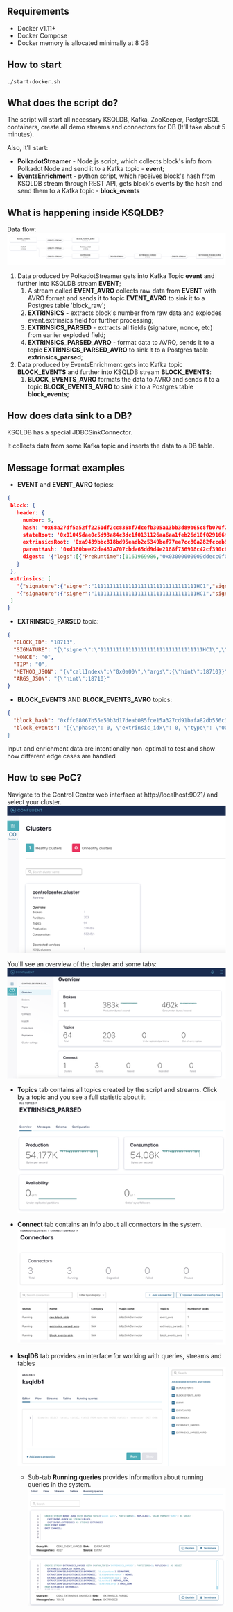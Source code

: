 ## Requirements
* Docker v1.11+
* Docker Compose
* Docker memory is allocated minimally at 8 GB

## How to start
```shell script
./start-docker.sh
```

## What does the script do?
The script will start all necessary KSQLDB, Kafka, ZooKeeper, PostgreSQL containers, create all demo streams and connectors for DB (It'll take about 5 minutes).

Also, it'll start:
* **PolkadotStreamer** - Node.js script, which collects block's info from Polkadot Node and send it to a Kafka topic - **event**;
* **EventsEnrichment** - python script, which receives block's hash from KSQLDB stream through REST API, gets block's events by the hash and send them to a Kafka topic - **block_events**

## What is happening inside KSQLDB?
Data flow:
![flow](images/flow.png "Data flow")

1. Data produced by PolkadotStreamer gets into Kafka Topic **event** and further into KSQLDB stream **EVENT**;
    1. A stream called **EVENT_AVRO** collects raw data from **EVENT** with AVRO format and sends it to topic **EVENT_AVRO** to sink it to a Postgres table 'block_raw';
    2. **EXTRINSICS** - extracts block's number from raw data and explodes event.extrinsics field for further processing;
    3. **EXTRINSICS_PARSED** - extracts all fields (signature, nonce, etc) from earlier exploded field;
    4. **EXTRINSICS_PARSED_AVRO** - format data to AVRO, sends it to a topic **EXTRINSICS_PARSED_AVRO** to sink it to a Postgres table **extrinsics_parsed**;
2. Data produced by EventsEnrichment gets into Kafka topic **BLOCK_EVENTS** and further into KSQLDB stream **BLOCK_EVENTS**:
    1. **BLOCK_EVENTS_AVRO** formats the data to AVRO and sends it to a topic **BLOCK_EVENTS_AVRO** to sink it to a Postgres table **block_events**;

## How does data sink to a DB?

KSQLDB has a special JDBCSinkConnector.

It collects data from some Kafka topic and inserts the data to a DB table.

## Message format examples

* **EVENT** and **EVENT_AVRO** topics:
 ```json
{
  block: {
    header: {
      number: 5,
      hash: '0x68a27df5a52ff2251df2cc8368f7dcefb305a13bb3d89b65c8fb070f23877f2c',
      stateRoot: '0x01045dae0c5d93a84c3dc1f0131126aa6aa1feb26d10f029166fc0c607468968',
      extrinsicsRoot: '0xa9439bbc818bd95eadb2c5349bef77ee7cc80a282fcceb9670c2c12f939211b4',
      parentHash: '0xd380bee22de487a707cbda65dd9d4e2188f736908c42cf390c8919d4f7fc547c',
      digest: '{"logs":[{"PreRuntime":[1161969986,"0x03000000009ddecc0f00000000a8a9c1d717f3904506e333d0ebbf4eed297d50ab9b7c57458b10182f1c84025ef09d3fb5b5f4cb81688939e6363f95aa8d91645fa7b8abc0a6f37812c777c307df51071082d3ff89d4e1b5ad8f5cd3711ada74292c4808237bdf2b076edb280c"]},{"Seal":[1161969986,"0xf66230eb71705213dd10256e3ca5af07492ac420128ecb8bc98f1fcd1f74986d348addbabd4813f0022835b21d720ecadce66a57480d87dfd51d77f3474cb68b"]}]}'
    }
  },
  extrinsics: [
    '{"signature":{"signer":"111111111111111111111111111111111HC1","signature":{"Ed25519":"0x00000000000000000000000000000000000000000000000000000000000000000000000000000000000000000000000000000000000000000000000000000000"},"era":{"ImmortalEra":"0x00"},"nonce":0,"tip":0},"method":{"callIndex":"0x0300","args":{"now":1590507438000}}}',
    '{"signature":{"signer":"111111111111111111111111111111111HC1","signature":{"Ed25519":"0x00000000000000000000000000000000000000000000000000000000000000000000000000000000000000000000000000000000000000000000000000000000"},"era":{"ImmortalEra":"0x00"},"nonce":0,"tip":0},"method":{"callIndex":"0x1400","args":{"heads":[]}}}'
  ]
}
```

* **EXTRINSICS_PARSED** topic:
```json
{
  "BLOCK_ID": "18713",
  "SIGNATURE": "{\"signer\":\"111111111111111111111111111111111HC1\",\"signature\":{\"Ed25519\":\"0x00000000000000000000000000000000000000000000000000000000000000000000000000000000000000000000000000000000000000000000000000000000\"},\"era\":{\"ImmortalEra\":\"0x00\"},\"nonce\":0,\"tip\":0}",
  "NONCE": "0",
  "TIP": "0",
  "METHOD_JSON": "{\"callIndex\":\"0x0a00\",\"args\":{\"hint\":18710}}",
  "ARGS_JSON": "{\"hint\":18710}"
}
```

* **BLOCK_EVENTS** AND **BLOCK_EVENTS_AVRO** topics:

```json
{
  "block_hash": "0xffc08067b55e50b3d17deab085fce15a327cd91bafa82db556c3515bc2bec2d6",
  "block_events": "[{\"phase\": 0, \"extrinsic_idx\": 0, \"type\": \"0000\", \"module_id\": \"System\", \"event_id\": \"ExtrinsicSuccess\", \"params\": [{\"type\": \"DispatchInfo\", \"value\": {\"weight\": 158000000, \"class\": \"Mandatory\", \"paysFee\": \"Yes\"}, \"valueRaw\": \"\"}], \"topics\": [], \"event_idx\": 0}, {\"phase\": 0, \"extrinsic_idx\": 1, \"type\": \"0000\", \"module_id\": \"System\", \"event_id\": \"ExtrinsicSuccess\", \"params\": [{\"type\": \"DispatchInfo\", \"value\": {\"weight\": 0, \"class\": \"Mandatory\", \"paysFee\": \"Yes\"}, \"valueRaw\": \"\"}], \"topics\": [], \"event_idx\": 1}, {\"phase\": 0, \"extrinsic_idx\": 2, \"type\": \"0000\", \"module_id\": \"System\", \"event_id\": \"ExtrinsicSuccess\", \"params\": [{\"type\": \"DispatchInfo\", \"value\": {\"weight\": 1000000000, \"class\": \"Mandatory\", \"paysFee\": \"Yes\"}, \"valueRaw\": \"\"}], \"topics\": [], \"event_idx\"
}
```

Input and enrichment data are intentionally non-optimal to test and show how different edge cases are handled

## How to see PoC?

Navigate to the Control Center web interface at http://localhost:9021/ and select your cluster.
![cluster](images/cluster.png "Cluster")

You'll see an overview of the cluster and some tabs:
![overview](images/overview.png "Overview")

* **Topics** tab contains all topics created by the script and streams. Click by a topic and you see a full statistic about it.
![topic](images/topic.png "Topic")

* **Connect** tab contains an info about all connectors in the system.
![connect](images/connect.png "Connect")

* **ksqlDB** tab provides an interface for working with queries, streams and tables
![ksqldb](images/ksqlDB.png "ksqlDB")
    * Sub-tab **Running queries** provides information about running queries in the system.
    ![queries](images/queries.png "Queries")